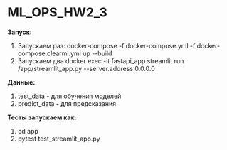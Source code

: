 # ML_OPS_HW2_3

**Запуск:**
1. Запускаем раз: docker-compose -f docker-compose.yml -f docker-compose.clearml.yml up --build
2. Запускаем два docker exec -it fastapi_app streamlit run /app/streamlit_app.py --server.address 0.0.0.0

**Данные:**
1. test_data - для обучения моделей
2. predict_data - для предсказания

**Тесты запускаем как:**
1. cd app
2. pytest test_streamlit_app.py
